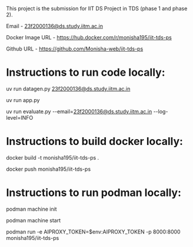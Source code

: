 This project is the submission for IIT DS Project in TDS (phase 1 and phase 2).

Email - 23f2000136@ds.study.iitm.ac.in

Docker Image URL - https://hub.docker.com/r/monisha195/iit-tds-ps

Github URL - https://github.com/Monisha-web/iit-tds-ps

# Instructions to run code locally:
uv run datagen.py 23f2000136@ds.study.iitm.ac.in

uv run app.py

uv run evaluate.py --email=23f2000136@ds.study.iitm.ac.in --log-level=INFO

# Instructions to build docker locally:
docker build -t monisha195/iit-tds-ps .

docker push monisha195/iit-tds-ps 

# Instructions to run podman locally:
podman machine init

podman machine start

podman run -e AIPROXY_TOKEN=$env:AIPROXY_TOKEN -p 8000:8000 monisha195/iit-tds-ps
